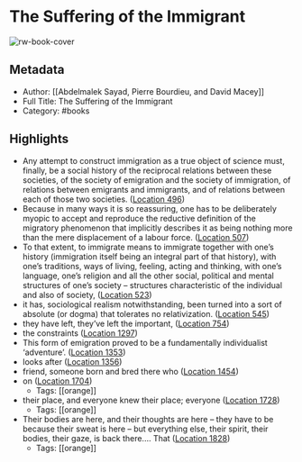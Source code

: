 # The Suffering of the Immigrant

![rw-book-cover](https://m.media-amazon.com/images/I/51UVx3mk8SL._SY160.jpg)

## Metadata
- Author: [[Abdelmalek Sayad, Pierre Bourdieu, and David Macey]]
- Full Title: The Suffering of the Immigrant
- Category: #books

## Highlights
- Any attempt to construct immigration as a true object of science must, finally, be a social history of the reciprocal relations between these societies, of the society of emigration and the society of immigration, of relations between emigrants and immigrants, and of relations between each of those two societies. ([Location 496](https://readwise.io/to_kindle?action=open&asin=B07BLX188F&location=496))
- Because in many ways it is so reassuring, one has to be deliberately myopic to accept and reproduce the reductive definition of the migratory phenomenon that implicitly describes it as being nothing more than the mere displacement of a labour force. ([Location 507](https://readwise.io/to_kindle?action=open&asin=B07BLX188F&location=507))
- To that extent, to immigrate means to immigrate together with one’s history (immigration itself being an integral part of that history), with one’s traditions, ways of living, feeling, acting and thinking, with one’s language, one’s religion and all the other social, political and mental structures of one’s society – structures characteristic of the individual and also of society, ([Location 523](https://readwise.io/to_kindle?action=open&asin=B07BLX188F&location=523))
- it has, sociological realism notwithstanding, been turned into a sort of absolute (or dogma) that tolerates no relativization. ([Location 545](https://readwise.io/to_kindle?action=open&asin=B07BLX188F&location=545))
- they have left, they’ve left the important, ([Location 754](https://readwise.io/to_kindle?action=open&asin=B07BLX188F&location=754))
- the constraints ([Location 1297](https://readwise.io/to_kindle?action=open&asin=B07BLX188F&location=1297))
- This form of emigration proved to be a fundamentally individualist ‘adventure’. ([Location 1353](https://readwise.io/to_kindle?action=open&asin=B07BLX188F&location=1353))
- looks after ([Location 1356](https://readwise.io/to_kindle?action=open&asin=B07BLX188F&location=1356))
- friend, someone born and bred there who ([Location 1454](https://readwise.io/to_kindle?action=open&asin=B07BLX188F&location=1454))
- on ([Location 1704](https://readwise.io/to_kindle?action=open&asin=B07BLX188F&location=1704))
    - Tags: [[orange]] 
- their place, and everyone knew their place; everyone ([Location 1728](https://readwise.io/to_kindle?action=open&asin=B07BLX188F&location=1728))
    - Tags: [[orange]] 
- Their bodies are here, and their thoughts are here – they have to be because their sweat is here – but everything else, their spirit, their bodies, their gaze, is back there.… That ([Location 1828](https://readwise.io/to_kindle?action=open&asin=B07BLX188F&location=1828))
    - Tags: [[orange]] 
